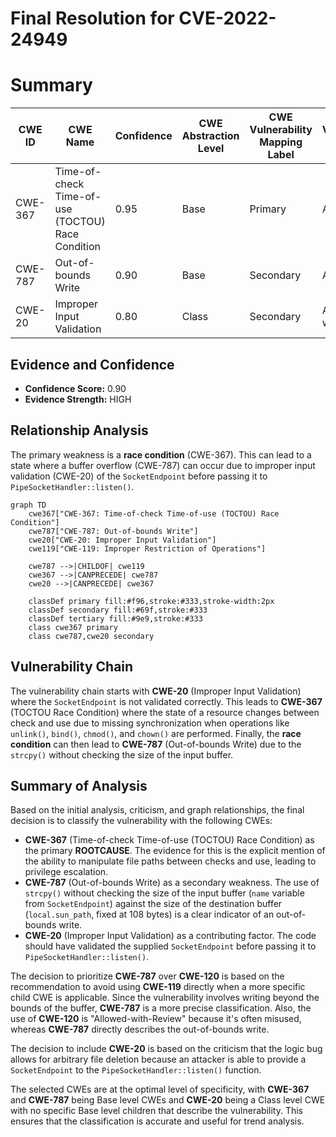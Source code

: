 # Final Resolution for CVE-2022-24949

# Summary
| CWE ID | CWE Name | Confidence | CWE Abstraction Level | CWE Vulnerability Mapping Label | CWE-Vulnerability Mapping Notes |
|---|---|---|---|---|---|
| CWE-367 | Time-of-check Time-of-use (TOCTOU) Race Condition | 0.95 | Base | Primary | Allowed |
| CWE-787 | Out-of-bounds Write | 0.90 | Base | Secondary | Allowed |
| CWE-20 | Improper Input Validation | 0.80 | Class | Secondary | Allowed-with-Review |

## Evidence and Confidence

*   **Confidence Score:** 0.90
*   **Evidence Strength:** HIGH

## Relationship Analysis
The primary weakness is a **race condition** (CWE-367). This can lead to a state where a buffer overflow (CWE-787) can occur due to improper input validation (CWE-20) of the `SocketEndpoint` before passing it to `PipeSocketHandler::listen()`.

```mermaid
graph TD
    cwe367["CWE-367: Time-of-check Time-of-use (TOCTOU) Race Condition"]
    cwe787["CWE-787: Out-of-bounds Write"]
    cwe20["CWE-20: Improper Input Validation"]
    cwe119["CWE-119: Improper Restriction of Operations"]

    cwe787 -->|CHILDOF| cwe119
    cwe367 -->|CANPRECEDE| cwe787
    cwe20 -->|CANPRECEDE| cwe367

    classDef primary fill:#f96,stroke:#333,stroke-width:2px
    classDef secondary fill:#69f,stroke:#333
    classDef tertiary fill:#9e9,stroke:#333
    class cwe367 primary
    class cwe787,cwe20 secondary
```

## Vulnerability Chain
The vulnerability chain starts with **CWE-20** (Improper Input Validation) where the `SocketEndpoint` is not validated correctly. This leads to **CWE-367** (TOCTOU Race Condition) where the state of a resource changes between check and use due to missing synchronization when operations like `unlink()`, `bind()`, `chmod()`, and `chown()` are performed. Finally, the **race condition** can then lead to **CWE-787** (Out-of-bounds Write) due to the `strcpy()` without checking the size of the input buffer.

## Summary of Analysis
Based on the initial analysis, criticism, and graph relationships, the final decision is to classify the vulnerability with the following CWEs:

*   **CWE-367** (Time-of-check Time-of-use (TOCTOU) Race Condition) as the primary **ROOTCAUSE**. The evidence for this is the explicit mention of the ability to manipulate file paths between checks and use, leading to privilege escalation.
*   **CWE-787** (Out-of-bounds Write) as a secondary weakness. The use of `strcpy()` without checking the size of the input buffer (`name` variable from `SocketEndpoint`) against the size of the destination buffer (`local.sun_path`, fixed at 108 bytes) is a clear indicator of an out-of-bounds write.
*   **CWE-20** (Improper Input Validation) as a contributing factor. The code should have validated the supplied `SocketEndpoint` before passing it to `PipeSocketHandler::listen()`.

The decision to prioritize **CWE-787** over **CWE-120** is based on the recommendation to avoid using **CWE-119** directly when a more specific child CWE is applicable. Since the vulnerability involves writing beyond the bounds of the buffer, **CWE-787** is a more precise classification. Also, the use of **CWE-120** is "Allowed-with-Review" because it's often misused, whereas **CWE-787** directly describes the out-of-bounds write.

The decision to include **CWE-20** is based on the criticism that the logic bug allows for arbitrary file deletion because an attacker is able to provide a `SocketEndpoint` to the `PipeSocketHandler::listen()` function.

The selected CWEs are at the optimal level of specificity, with **CWE-367** and **CWE-787** being Base level CWEs and **CWE-20** being a Class level CWE with no specific Base level children that describe the vulnerability. This ensures that the classification is accurate and useful for trend analysis.
